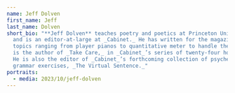 ```yaml
---
name: Jeff Dolven
first_name: Jeff
last_name: Dolven
short_bio: "**Jeff Dolven** teaches poetry and poetics at Princeton University,
  and is an editor-at-large at _Cabinet._ He has written for the magazine on
  topics ranging from player pianos to quantitative meter to handle theory, and
  is the author of _Take Care,_ in _Cabinet_’s series of twenty-four hour books.
  He is also the editor of _Cabinet_’s forthcoming collection of psychedelic
  grammar exercises, _The Virtual Sentence._"
portraits:
  - media: 2023/10/jeff-dolven
---
```

